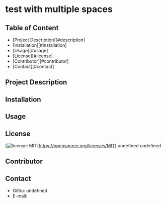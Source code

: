 # test with multiple spaces

   ## Table of Content
   * [Project Description][#description]
   * [Installation][#installation]
   * [Usage][#usage]
   * [License][#license]
   * [Contributor][#contributor]
   * [Contact][#contact]
  
   ## Project Description
   
   
   ## Installation
   
   
   ## Usage
   
   
   ## License
   [![license: MIT](https://img.shields.io/badge/license-MIT-orange)(https://opensource.org/licenses/MIT)
   undefined
   undefined
   
   ## Contributor
   
   
   ## Contact
   * Githu: undefined
   * E-mail: 
